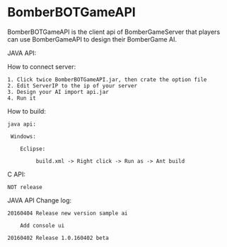 # BomberBOTGameAPI

   BomberBOTGameAPI is the client api of BomberGameServer that players can use BomberGameAPI to design their BomberGame AI.

JAVA API:

How to connect server:

	1. Click twice BomberBOTGameAPI.jar, then crate the option file
	2. Edit ServerIP to the ip of your server
	3. Design your AI import api.jar
	4. Run it
	
How to build:

	java api:

	 Windows:

		Eclipse:

			 build.xml -> Right click -> Run as -> Ant build

C API:

	NOT release


JAVA API Change log:

	20160404 Release new version sample ai
    
		Add console ui

	20160402 Release 1.0.160402 beta
